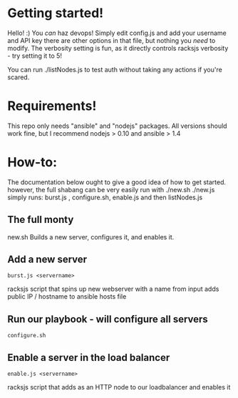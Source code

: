# Getting started!
Hello! :) You _can_ haz devops! Simply edit config.js and add your username and API key
there are other options in that file, but nothing you _need_ to modify. The verbosity setting is fun,
as it directly controls racksjs verbosity - try setting it to 5!

You can run ./listNodes.js to test auth without taking any actions if you're scared.
# Requirements!
This repo only needs "ansible" and "nodejs" packages. All versions should work fine, but I recommend
nodejs > 0.10 and ansible > 1.4
# How-to:
The documentation below ought to give a good idea of how to get started. 
however, the full shabang can be very easily run with ./new.sh <servername>
./new.js <servername> simply runs: burst.js <servername>, configure.sh, enable.js <servername> and then listNodes.js

## The full monty
   new.sh <servername>
Builds a new server, configures it, and enables it.

## Add a new server
    burst.js <servername>
racksjs script that spins up new webserver with a name from input
adds public IP / hostname to ansible hosts file

## Run our playbook - will configure all servers
    configure.sh

## Enable a server in the load balancer
    enable.js <servername>
racksjs script that adds <servername> as an HTTP node to our loadbalancer and enables it